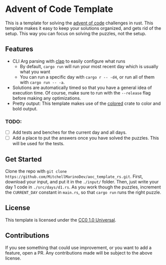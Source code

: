 # Advent of Code Template

This is a template for solving the [advent of code](https://adventofcode.com) 
challenges in rust. This template makes it easy to keep your solutions organized,
and gets rid of the setup. This way you can focus on solving the puzzles, not the
setup.

## Features

 - CLI Arg parsing with [clap](https://docs.rs/clap) to easily configure what runs
   - By default, `cargo run` will run your most recent day which is usually what you 
want
   - You can run a specific day with `cargo r -- -d4`, or run all of them with 
     `cargo run -- -a`.
 - Solutions are automatically timed so that you have a general idea of execution 
time. Of course, make sure to run with the `--release` flag before making any 
optimizations.
 - Pretty output: This template makes use of the [colored](https://docs.rs/colored)
crate to color and bold output.

### TODO:

 - [ ] Add tests and benches for the current day and all days.
 - [ ] Add a place to put the answers once you have solved the puzzles. This will
 be used for the tests.

## Get Started

Clone the repo with 
`git clone https://github.com/MitchellMarinoDev/aoc_template_rs.git`.
First, download your input, and put it in the `./input/` folder. Then, just write
your day 1 code in `./src/days/d1.rs`. As you work though the puzzles, increment 
the `CURRENT_DAY` constant in `main.rs`, so that `cargo run` runs the right puzzle.

## License

This template is licensed under the [CC0 1.0 Universal](LICENSE).

## Contributions

If you see something that could use improvement, or you want to add a feature, 
open a PR. Any contributions made will be subject to the above license.